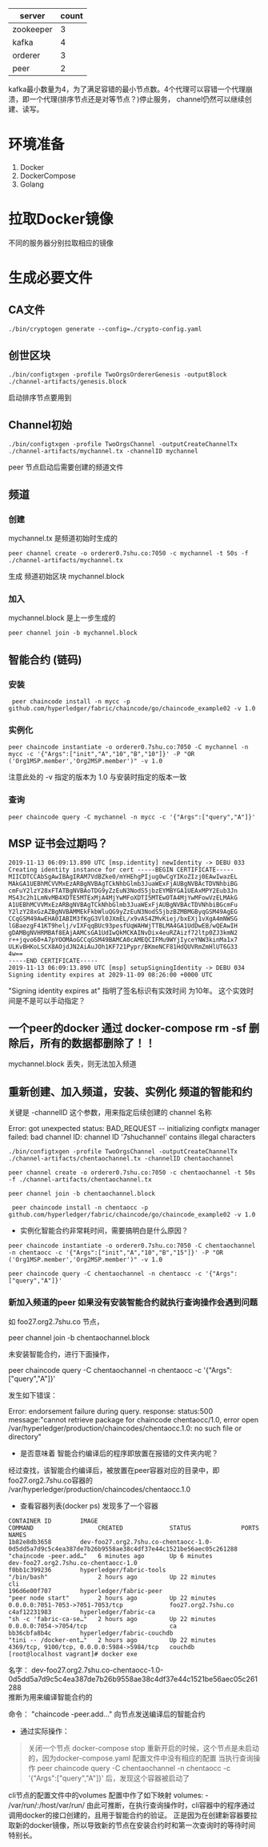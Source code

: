 | server | count |
| ---- | ---- |
| zookeeper |  3 |
| kafka  | 4 |
| orderer | 3 |
| peer  | 2 |


kafka最小数量为4，为了满足容错的最小节点数。4个代理可以容错一个代理崩溃，即一个代理(排序节点还是对等节点？)停止服务，
channel仍然可以继续创建、读写。


# 环境准备

1. Docker
2. DockerCompose
3. Golang

# 拉取Docker镜像

不同的服务器分别拉取相应的镜像


# 生成必要文件

## CA文件

```shell
./bin/cryptogen generate --config=./crypto-config.yaml
```

## 创世区块

```shell
./bin/configtxgen -profile TwoOrgsOrdererGenesis -outputBlock ./channel-artifacts/genesis.block
```

启动排序节点要用到


## Channel初始

```shell
./bin/configtxgen -profile TwoOrgsChannel -outputCreateChannelTx ./channel-artifacts/mychannel.tx -channelID mychannel
```

peer 节点启动后需要创建的频道文件



## 频道

### 创建

mychannel.tx 是频道初始时生成的

```shell
peer channel create -o orderer0.7shu.co:7050 -c mychannel -t 50s -f ./channel-artifacts/mychannel.tx
```

生成 频道初始区块  mychannel.block 

### 加入

mychannel.block 是上一步生成的

```shell
peer channel join -b mychannel.block 
```

## 智能合约 (链码)

### 安装

```shell
 peer chaincode install -n mycc -p github.com/hyperledger/fabric/chaincode/go/chaincode_example02 -v 1.0
```

### 实例化


```shell
peer chaincode instantiate -o orderer0.7shu.co:7050 -C mychannel -n mycc -c '{"Args":["init","A","10","B","10"]}' -P "OR ('Org1MSP.member','Org2MSP.member')" -v 1.0
```

注意此处的 -v 指定的版本为 1.0  与安装时指定的版本一致

### 查询

```shell
peer chaincode query -C mychannel -n mycc -c '{"Args":["query","A"]}'
```


## MSP 证书会过期吗？

```shell
2019-11-13 06:09:13.890 UTC [msp.identity] newIdentity -> DEBU 033 Creating identity instance for cert -----BEGIN CERTIFICATE-----
MIICDTCCAbSgAwIBAgIRAM7VdBZke0/mYHEhgPIjug0wCgYIKoZIzj0EAwIwazEL
MAkGA1UEBhMCVVMxEzARBgNVBAgTCkNhbGlmb3JuaWExFjAUBgNVBAcTDVNhbiBG
cmFuY2lzY28xFTATBgNVBAoTDG9yZzEuN3NodS5jbzEYMBYGA1UEAxMPY2Eub3Jn
MS43c2h1LmNvMB4XDTE5MTExMjA4MjYwMFoXDTI5MTEwOTA4MjYwMFowVzELMAkG
A1UEBhMCVVMxEzARBgNVBAgTCkNhbGlmb3JuaWExFjAUBgNVBAcTDVNhbiBGcmFu
Y2lzY28xGzAZBgNVBAMMEkFkbWluQG9yZzEuN3NodS5jbzBZMBMGByqGSM49AgEG
CCqGSM49AwEHA0IABIM3fKgG3Vl0JXmEL/x9vAS4ZMvKiej/bxEXj1vXgA4mNWSG
lGBaezgF41KT9helj/vIXFqqBUc93pesfUqWAHWjTTBLMA4GA1UdDwEB/wQEAwIH
gDAMBgNVHRMBAf8EAjAAMCsGA1UdIwQkMCKAINvDix4euRZAizf72ltp0ZJ3kmN2
r++jqvo60+A7pYOOMAoGCCqGSM49BAMCA0cAMEQCIFMu9WYjIyceYNW3kinMa1x7
ULKvBHKoLSCX8AOjdJN2AiAuJOh1KF721Pypr/BKmeNCF81HdQUVRmZmHlUT6G33
4w==
-----END CERTIFICATE-----
2019-11-13 06:09:13.890 UTC [msp] setupSigningIdentity -> DEBU 034 Signing identity expires at 2029-11-09 08:26:00 +0000 UTC
```

"Signing identity expires at" 指明了签名标识有实效时间 为10年。 这个实效时间是不是可以手动指定？


## 一个peer的docker 通过 docker-compose rm -sf 删除后，所有的数据都删除了！！

mychannel.block 丢失，则无法加入频道



## 重新创建、加入频道，安装、实例化 频道的智能和约



关键是  -channelID  这个参数，用来指定后续创建的 channel 名称

Error: got unexpected status: BAD_REQUEST -- initializing configtx manager failed: bad channel ID: channel ID '7shuchannel' contains illegal characters

```shell
./bin/configtxgen -profile TwoOrgsChannel -outputCreateChannelTx ./channel-artifacts/chentaochannel.tx -channelID chentaochannel
```



```shell
peer channel create -o orderer0.7shu.co:7050 -c chentaochannel -t 50s -f ./channel-artifacts/chentaochannel.tx
```


```shell
peer channel join -b chentaochannel.block 
```


```shell
 peer chaincode install -n chentaocc -p github.com/hyperledger/fabric/chaincode/go/chaincode_example02 -v 1.0
```


* 实例化智能合约非常耗时间，需要搞明白是什么原因？

```shell
peer chaincode instantiate -o orderer0.7shu.co:7050 -C chentaochannel -n chentaocc -c '{"Args":["init","A","10","B","15"]}' -P "OR ('Org1MSP.member','Org2MSP.member')" -v 1.0
```

```shell
peer chaincode query -C chentaochannel -n chentaocc -c '{"Args":["query","A"]}'
```


### 新加入频道的peer 如果没有安装智能合约就执行查询操作会遇到问题


如  foo27.org2.7shu.co 节点，

peer channel join -b chentaochannel.block 


未安装智能合约，进行下面操作，

peer chaincode query -C chentaochannel -n chentaocc -c '{"Args":["query","A"]}'


发生如下错误：

Error: endorsement failure during query. response: status:500 message:"cannot retrieve package for chaincode chentaocc/1.0, error open /var/hyperledger/production/chaincodes/chentaocc.1.0: no such file or directory" 


* 是否意味着 智能合约编译后的程序即放置在报错的文件夹内呢？

经过查找，该智能合约编译后，被放置在peer容器对应的目录中，即foo27.org2.7shu.co容器的  /var/hyperledger/production/chaincodes/chentaocc.1.0

* 查看容器列表(docker ps) 发现多了一个容器

```shell
CONTAINER ID        IMAGE                                                                                                   COMMAND                  CREATED             STATUS              PORTS                                        NAMES
1b82e8db3658        dev-foo27.org2.7shu.co-chentaocc-1.0-0d5dd5a7d9c5c4ea387de7b26b9558ae38c4df37e44c1521be56aec05c261288   "chaincode -peer.add…"   6 minutes ago       Up 6 minutes                                                     dev-foo27.org2.7shu.co-chentaocc-1.0
f0bb1c399236        hyperledger/fabric-tools                                                                                "/bin/bash"              2 hours ago         Up 22 minutes                                                    cli
196d6e00f707        hyperledger/fabric-peer                                                                                 "peer node start"        2 hours ago         Up 22 minutes       0.0.0.0:7051-7053->7051-7053/tcp             foo27.org2.7shu.co
c4af12231983        hyperledger/fabric-ca                                                                                   "sh -c 'fabric-ca-se…"   2 hours ago         Up 22 minutes       0.0.0.0:7054->7054/tcp                       ca
bb36cbfa8b4c        hyperledger/fabric-couchdb                                                                              "tini -- /docker-ent…"   2 hours ago         Up 22 minutes       4369/tcp, 9100/tcp, 0.0.0.0:5984->5984/tcp   couchdb
[root@localhost vagrant]# docker exe

```

名字：
dev-foo27.org2.7shu.co-chentaocc-1.0-0d5dd5a7d9c5c4ea387de7b26b9558ae38c4df37e44c1521be56aec05c261288   
推断为用来编译智能合约的

命令：
"chaincode -peer.add…" 
向节点发送编译后的智能合约

* 通过实际操作：

> 关闭一个节点  docker-compose stop 重新开启的时候，这个节点是未启动的，因为docker-compose.yaml 配置文件中没有相应的配置
> 当执行查询操作  peer chaincode query -C chentaochannel -n chentaocc -c '{"Args":["query","A"]}' 后，发现这个容器被启动了


cli节点的配置文件中的volumes 配置中作了如下映射
volumes:
      - /var/run/:/host/var/run/
由此可推断，在执行查询操作时，cli容器中的程序通过调用docker的接口创建的，且用于智能合约的验证。
正是因为在创建新容器要拉取新的docker镜像，所以导致新的节点在安装合约时和第一次查询时的等待时间特别长。
